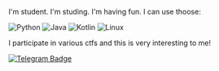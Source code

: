 I'm student. I'm studing. I'm having fun. 
I can use thoose: 

![Python](https://img.shields.io/badge/python-3670A0?style=for-the-badge&logo=python&logoColor=ffdd54) ![Java](https://img.shields.io/badge/java-%23ED8B00.svg?style=for-the-badge&logo=openjdk&logoColor=white) ![Kotlin](https://img.shields.io/badge/kotlin-%237F52FF.svg?style=for-the-badge&logo=kotlin&logoColor=white) ![Linux](https://img.shields.io/badge/Linux-FCC624?style=for-the-badge&logo=linux&logoColor=black)

I participate in various ctfs and this is very interesting to me!

[![Telegram Badge](https://img.shields.io/badge/Telegram-2CA5E0?style=social-square&logo=telegram&logoColor=white)](https://t.me/devopn)

